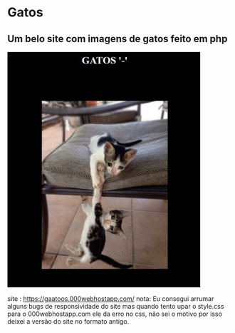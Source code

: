#  Gatos
## Um belo site com imagens de gatos feito em php

![alt text](https://github.com/matheus55391/gatos-php/blob/main/assets/togit/gatos.png)

site : https://gaatoos.000webhostapp.com/
nota: Eu consegui arrumar alguns bugs de responsividade do site
mas quando tento upar o style.css para o 000webhostapp.com ele
da erro no css, não sei o motivo por isso deixei a versão do site
no formato antigo.
